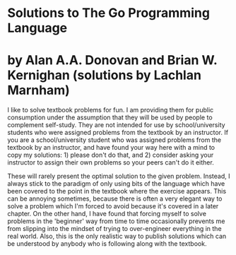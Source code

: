 # Solutions to The Go Programming Language
# by Alan A.A. Donovan and Brian W. Kernighan (solutions by Lachlan Marnham)
I like to solve textbook problems for fun. I am providing them for public consumption under the assumption that they will be 
used by people to complement self-study. They are not intended for use by school/university students who were assigned 
problems from the textbook by an instructor. If you are a school/university student who was assigned problems from the 
textbook by an instructor, and have found your way here with a mind to copy my solutions: 1) please don't do that, and 
2) consider asking your instructor to assign their own problems so your peers can't do it either.

 
These will rarely present the optimal solution to the given problem. Instead, I always stick to the paradigm of only using
bits of the language which have been covered to the point in the textbook where the exercise appears. This can be annoying
sometimes, because there is often a very elegant way to solve a problem which I'm forced to avoid because it's covered in a
later chapter. On the other hand, I have found that forcing myself to solve problems in the 'beginner' way from time to time
occasionally prevents me from slipping into the mindset of trying to over-engineer everything in the real world. Also, this is
the only realistic way to publish solutions which can be understood by anybody who is following along with the textbook.
